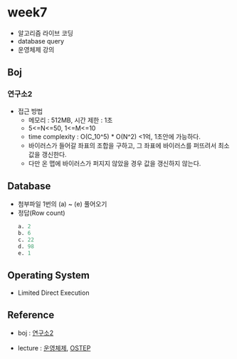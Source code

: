 # week7
- 알고리즘 라이브 코딩
- database query
- 운영체제 강의

## Boj

### 연구소2
- 접근 방법
    - 메모리 : 512MB, 시간 제한 : 1초
    - 5<=N<=50, 1<=M<=10
    - time complexity : O(C_10^5) * O(N^2) <1억, 1초안에 가능하다.
    - 바이러스가 들어갈 좌표의 조합을 구하고, 그 좌표에 바이러스를 퍼뜨려서 최소값을 갱신한다.
    - 다만 온 맵에 바이러스가 퍼지지 않았을 경우 값을 갱신하지 않는다.
## Database
- 첨부파일 1번의 (a) ~ (e) 풀어오기
- 정답(Row count)
    ```sql
    a. 2 
    b. 6 
    c. 22 
    d. 98 
    e. 1
    ```

## Operating System
- Limited Direct Execution

## Reference

- boj : [연구소2](https://www.acmicpc.net/problem/17141)

- lecture : [운영체제](http://www.kocw.net/home/search/kemView.do?kemId=1046323), [OSTEP](https://pages.cs.wisc.edu/~remzi/OSTEP/)
